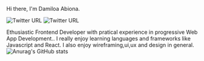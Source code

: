  Hi there, I'm Damiloa Abiona.
 
   ![Twitter URL](https://img.shields.io/twitter/url?color=k&label=LINKEDIN&logo=LINKEDIN&style=for-the-badge&url=https%3A%2F%2Fwww.linkedin.com%2Fin%2Fdamilola-abiona-2990781b4%2F)
  ![Twitter URL](https://img.shields.io/twitter/url?color=gr&logo=twitter&style=for-the-badge&url=https%3A%2F%2Ftwitter.com%2FDamilolaAbiona8)
 



 Ethusiastic Frontend Developer with pratical experience in progressive Web App Development.. I really enjoy learning languages and frameworks like Javascript  and React. I also enjoy wireframing,ui,ux and design in general.
 ![Anurag's GitHub stats](https://github-readme-stats.vercel.app/api?username=DamilolaAbionaa&show_icons=true&theme=radical)

